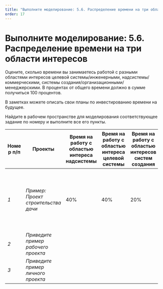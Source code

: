 ```yaml
---
title: "Выполните моделирование: 5.6. Распределение времени на три области интересов"
order: 17
---
```


# Выполните моделирование: 5.6. Распределение времени на три области интересов

Оцените, сколько времени вы занимаетесь работой с разными областями интересов целевой системы/инженерными, надсистемы/коммерческими, системы создания/организационными/менеджерскими. В процентах от общего времени должно в сумме получиться 100 процентов.

В заметках можете описать свои планы по инвестированию времени на будущее.

Найдите в рабочем пространстве для моделирования соответствующее задание по номеру и выполните все его пункты.

| Номе р п/п | Проекты | Время на работу с областью интереса надсистемы | Время на работу с областью интереса целевой системы | Время на работу с областью интересов систем создания | Заметки |
| --- | --- | --- | --- | --- | --- |
| *1* | *Пример: Проект строительства дачи* | 40% | 40% | 20% | *Проект еще не завершен, на следующих этапах работ основное время будет затрачено на менеджерскую область интересов.* |
| *2* | *Приведите пример рабочего проекта* |  |  |  |  |
| *3* | *Приведите пример личного проекта* |  |  |  |  |

